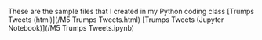 These are the sample files that I created in my Python coding class
[Trumps Tweets (html)](/M5 Trumps Tweets.html)
[Trumps Tweets (Jupyter Notebook)](/M5 Trumps Tweets.ipynb)
